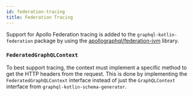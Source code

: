 ```yaml
---
id: federation-tracing
title: Federation Tracing
---
```


Support for Apollo Federation tracing is added to the `graphql-kotlin-federation` package by using the [apollographql/federation-jvm](https://github.com/apollographql/federation-jvm) library.

### `FederatedGraphQLContext`

To best support tracing, the context must implement a specific method to get the HTTP headers from the request.
This is done by implementing the `FederatedGraphQLContext` interface instead of just the `GraphQLContext` interface from `graphql-kotlin-schema-generator`.
